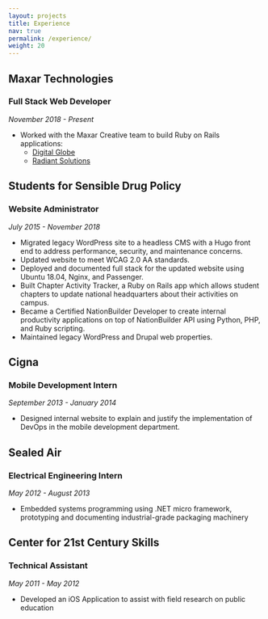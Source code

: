 ```yaml
---
layout: projects
title: Experience
nav: true
permalink: /experience/
weight: 20
---
```

## Maxar Technologies
### Full Stack Web Developer 
*November 2018 - Present*

- Worked with the Maxar Creative team to build Ruby on Rails applications:
    - [Digital Globe](https://digitalglobe.com)
    - [Radiant Solutions](https://www.radiantsolutions.com) 

## Students for Sensible Drug Policy
### Website Administrator
*July 2015 - November 2018*

- Migrated legacy WordPress site to a headless CMS with a Hugo front end to address performance, security, and maintenance concerns. 
- Updated website to meet WCAG 2.0 AA standards. 
- Deployed and documented full stack for the updated website using Ubuntu 18.04, Nginx, and Passenger. 
- Built Chapter Activity Tracker, a Ruby on Rails app which allows student chapters to update national headquarters about their activities on campus. 
- Became a Certified NationBuilder Developer to create internal productivity applications on top of NationBuilder API using Python, PHP, and Ruby scripting. 
- Maintained legacy WordPress and Drupal web properties.

## Cigna
### Mobile Development Intern
*September 2013 - January 2014*

- Designed internal website to explain and justify the implementation of DevOps in the mobile development department.

## Sealed Air
### Electrical Engineering Intern
*May 2012 - August 2013*

- Embedded systems programming using .NET micro framework, prototyping and documenting industrial-grade packaging machinery

## Center for 21st Century Skills
### Technical Assistant
*May 2011 - May 2012*

- Developed an iOS Application to assist with field research on public education
